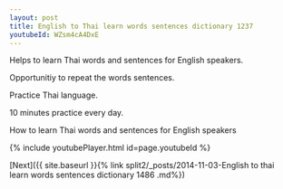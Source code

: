 ```yaml
---
layout: post
title: English to Thai learn words sentences dictionary 1237 
youtubeId: WZsm4cA4DxE
---
```

 
 
Helps to learn Thai words and sentences for English speakers.

Opportunitiy to repeat the words sentences. 

Practice Thai language. 
 
10 minutes practice every day. 
 
How to learn Thai words and sentences for English speakers 
 
{% include youtubePlayer.html id=page.youtubeId %}
 
 
[Next]({{ site.baseurl }}{% link  split2/_posts/2014-11-03-English to thai learn words sentences dictionary 1486 .md%})
 
